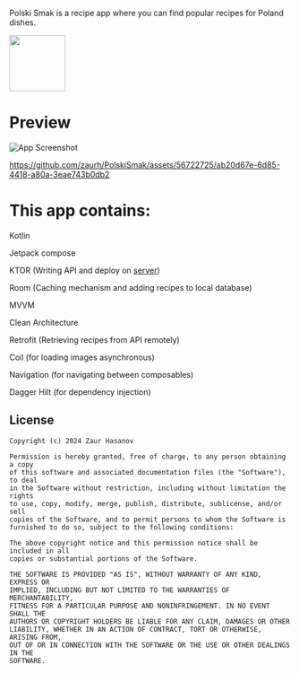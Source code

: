 Polski Smak is a recipe app where you can find popular recipes for Poland dishes.

[<img src="https://i.hizliresim.com/rbn6uq0.png" height="100">](https://play.google.com/store/apps/details?id=com.zaurh.polskismak)


# Preview

![App Screenshot](https://i.hizliresim.com/8cotxxq.png)

https://github.com/zaurh/PolskiSmak/assets/56722725/ab20d67e-6d85-4418-a80a-3eae743b0db2


# This app contains: 


Kotlin

Jetpack compose

KTOR (Writing API and deploy on [server](https://github.com/zaurh/PolskiSmak_Backend))

Room (Caching mechanism and adding recipes to local database)

MVVM

Clean Architecture

Retrofit (Retrieving recipes from API remotely)

Coil (for loading images asynchronous)

Navigation (for navigating between composables)

Dagger Hilt (for dependency injection)




## License
```
Copyright (c) 2024 Zaur Hasanov

Permission is hereby granted, free of charge, to any person obtaining a copy
of this software and associated documentation files (the "Software"), to deal
in the Software without restriction, including without limitation the rights
to use, copy, modify, merge, publish, distribute, sublicense, and/or sell
copies of the Software, and to permit persons to whom the Software is
furnished to do so, subject to the following conditions:

The above copyright notice and this permission notice shall be included in all
copies or substantial portions of the Software.

THE SOFTWARE IS PROVIDED "AS IS", WITHOUT WARRANTY OF ANY KIND, EXPRESS OR
IMPLIED, INCLUDING BUT NOT LIMITED TO THE WARRANTIES OF MERCHANTABILITY,
FITNESS FOR A PARTICULAR PURPOSE AND NONINFRINGEMENT. IN NO EVENT SHALL THE
AUTHORS OR COPYRIGHT HOLDERS BE LIABLE FOR ANY CLAIM, DAMAGES OR OTHER
LIABILITY, WHETHER IN AN ACTION OF CONTRACT, TORT OR OTHERWISE, ARISING FROM,
OUT OF OR IN CONNECTION WITH THE SOFTWARE OR THE USE OR OTHER DEALINGS IN THE
SOFTWARE.
